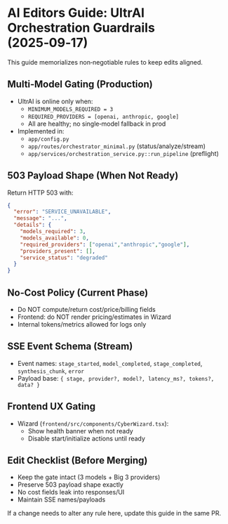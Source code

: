 # AI Editors Guide: UltrAI Orchestration Guardrails (2025‑09‑17)

This guide memorializes non‑negotiable rules to keep edits aligned.

## Multi‑Model Gating (Production)
- UltrAI is online only when:
  - `MINIMUM_MODELS_REQUIRED = 3`
  - `REQUIRED_PROVIDERS = [openai, anthropic, google]`
  - All are healthy; no single‑model fallback in prod
- Implemented in:
  - `app/config.py`
  - `app/routes/orchestrator_minimal.py` (status/analyze/stream)
  - `app/services/orchestration_service.py::run_pipeline` (preflight)

## 503 Payload Shape (When Not Ready)
Return HTTP 503 with:
```json
{
  "error": "SERVICE_UNAVAILABLE",
  "message": "...",
  "details": {
    "models_required": 3,
    "models_available": 0,
    "required_providers": ["openai","anthropic","google"],
    "providers_present": [],
    "service_status": "degraded"
  }
}
```

## No‑Cost Policy (Current Phase)
- Do NOT compute/return cost/price/billing fields
- Frontend: do NOT render pricing/estimates in Wizard
- Internal tokens/metrics allowed for logs only

## SSE Event Schema (Stream)
- Event names: `stage_started`, `model_completed`, `stage_completed`, `synthesis_chunk`, `error`
- Payload base: `{ stage, provider?, model?, latency_ms?, tokens?, data? }`

## Frontend UX Gating
- Wizard (`frontend/src/components/CyberWizard.tsx`):
  - Show health banner when not ready
  - Disable start/initialize actions until ready

## Edit Checklist (Before Merging)
- Keep the gate intact (3 models + Big 3 providers)
- Preserve 503 payload shape exactly
- No cost fields leak into responses/UI
- Maintain SSE names/payloads

If a change needs to alter any rule here, update this guide in the same PR.
